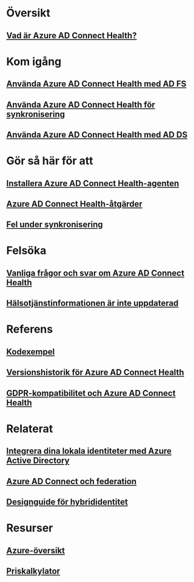 # Översikt
## [Vad är Azure AD Connect Health?](active-directory-aadconnect-health.md)

# Kom igång
## [Använda Azure AD Connect Health med AD FS](active-directory-aadconnect-health-adfs.md)
## [Använda Azure AD Connect Health för synkronisering](active-directory-aadconnect-health-sync.md)
## [Använda Azure AD Connect Health med AD DS](active-directory-aadconnect-health-adds.md)

# Gör så här för att
## [Installera Azure AD Connect Health-agenten](active-directory-aadconnect-health-agent-install.md)
## [Azure AD Connect Health-åtgärder](active-directory-aadconnect-health-operations.md)
## [Fel under synkronisering](../active-directory-aadconnect-troubleshoot-sync-errors.md)

# Felsöka
## [Vanliga frågor och svar om Azure AD Connect Health](active-directory-aadconnect-health-faq.md)
## [Hälsotjänstinformationen är inte uppdaterad](active-directory-aadconnect-health-data-freshness.md)

# Referens
## [Kodexempel](https://azure.microsoft.com/resources/samples/?service=active-directory)
## [Versionshistorik för Azure AD Connect Health](active-directory-aadconnect-health-version-history.md)
## [GDPR-kompatibilitet och Azure AD Connect Health](active-directory-aadconnect-health-gdpr.md)

# Relaterat
## [Integrera dina lokala identiteter med Azure Active Directory](../active-directory-aadconnect.md)
## [Azure AD Connect och federation](../active-directory-aadconnectfed-whatis.md)
## [Designguide för hybrididentitet](../active-directory-hybrid-identity-design-considerations-overview.md)

# Resurser
## [Azure-översikt](https://azure.microsoft.com/roadmap/?category=security-identity)
## [Priskalkylator](https://azure.microsoft.com/pricing/calculator/)
